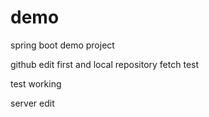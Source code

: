 # demo
spring boot demo project


github edit first and local repository fetch test

test working 

server edit
